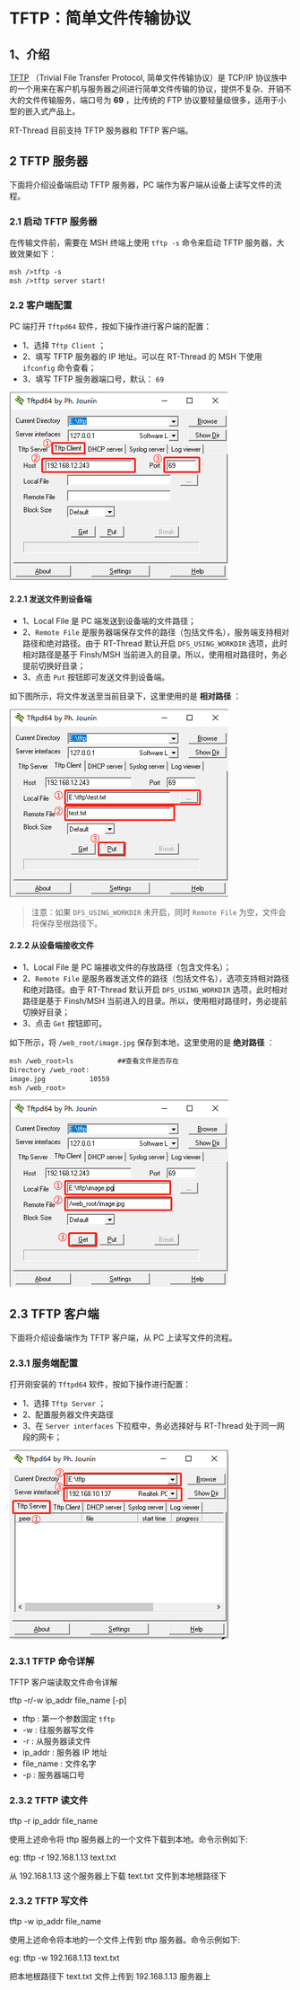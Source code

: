 # TFTP：简单文件传输协议

## 1、介绍

[TFTP](https://baike.baidu.com/item/TFTP) （Trivial File Transfer Protocol, 简单文件传输协议）是 TCP/IP 协议族中的一个用来在客户机与服务器之间进行简单文件传输的协议，提供不复杂、开销不大的文件传输服务，端口号为 **69** ，比传统的 FTP 协议要轻量级很多，适用于小型的嵌入式产品上。

RT-Thread 目前支持 TFTP 服务器和 TFTP 客户端。

## 2 TFTP 服务器

下面将介绍设备端启动 TFTP 服务器，PC 端作为客户端从设备上读写文件的流程。

### 2.1 启动 TFTP 服务器

在传输文件前，需要在 MSH 终端上使用 `tftp -s` 命令来启动 TFTP 服务器，大致效果如下：

```shell
msh />tftp -s
msh />tftp server start!
```

### 2.2 客户端配置

PC 端打开 `Tftpd64` 软件，按如下操作进行客户端的配置：

- 1、选择 `Tftp Client` ；
- 2、填写 TFTP 服务器的 IP 地址。可以在 RT-Thread 的 MSH 下使用 `ifconfig` 命令查看；
- 3、填写 TFTP 服务器端口号，默认： `69` 

![tftpd_cfg](../images/tftpd_cfg.png)

#### 2.2.1 发送文件到设备端

- 1、Local File 是 PC 端发送到设备端的文件路径；
- 2、`Remote File` 是服务器端保存文件的路径（包括文件名），服务端支持相对路径和绝对路径。由于 RT-Thread 默认开启 `DFS_USING_WORKDIR` 选项，此时相对路径是基于 Finsh/MSH 当前进入的目录。所以，使用相对路径时，务必提前切换好目录；
- 3、点击 `Put` 按钮即可发送文件到设备端。

如下图所示，将文件发送至当前目录下，这里使用的是 **相对路径** ：

![tftpd_put](../images/tftpd_put.png)

> 注意：如果 `DFS_USING_WORKDIR` 未开启，同时 `Remote File` 为空，文件会将保存至根路径下。

#### 2.2.2 从设备端接收文件

- 1、Local File 是 PC 端接收文件的存放路径（包含文件名）；
- 2、`Remote File` 是服务器发送文件的路径（包括文件名），选项支持相对路径和绝对路径。由于 RT-Thread 默认开启 `DFS_USING_WORKDIR` 选项，此时相对路径是基于 Finsh/MSH 当前进入的目录。所以，使用相对路径时，务必提前切换好目录；
- 3、点击 `Get` 按钮即可。

如下所示，将 `/web_root/image.jpg` 保存到本地，这里使用的是 **绝对路径** ：

```
msh /web_root>ls           ##查看文件是否存在
Directory /web_root:
image.jpg           10559                    
msh /web_root>
```

![tftpd_get](../images/tftpd_get.png)

## 2.3 TFTP 客户端

下面将介绍设备端作为 TFTP 客户端，从 PC 上读写文件的流程。

### 2.3.1 服务端配置

打开刚安装的 `Tftpd64` 软件，按如下操作进行配置：

- 1、选择 `Tftp Server` ；
- 2、配置服务器文件夹路径
- 3、在 `Server interfaces` 下拉框中，务必选择好与 RT-Thread 处于同一网段的网卡；

![tftpd_cfg](../images/tftp_server.png)

### 2.3.1 TFTP 命令详解

TFTP 客户端读取文件命令详解

tftp -r/-w ip_addr file_name [-p]

- tftp      : 第一个参数固定 `tftp`
- -w        : 往服务器写文件
- -r        : 从服务器读文件
- ip_addr   : 服务器 IP 地址
- file_name : 文件名字
- -p        : 服务器端口号

### 2.3.2 TFTP 读文件

tftp -r ip_addr file_name

使用上述命令将 tftp 服务器上的一个文件下载到本地。命令示例如下:

eg: tftp -r 192.168.1.13 text.txt

从 192.168.1.13 这个服务器上下载 text.txt 文件到本地根路径下

### 2.3.2 TFTP 写文件

tftp -w ip_addr file_name

使用上述命令将本地的一个文件上传到 tftp 服务器。命令示例如下:

eg: tftp -w 192.168.1.13 text.txt

把本地根路径下 text.txt 文件上传到 192.168.1.13 服务器上
